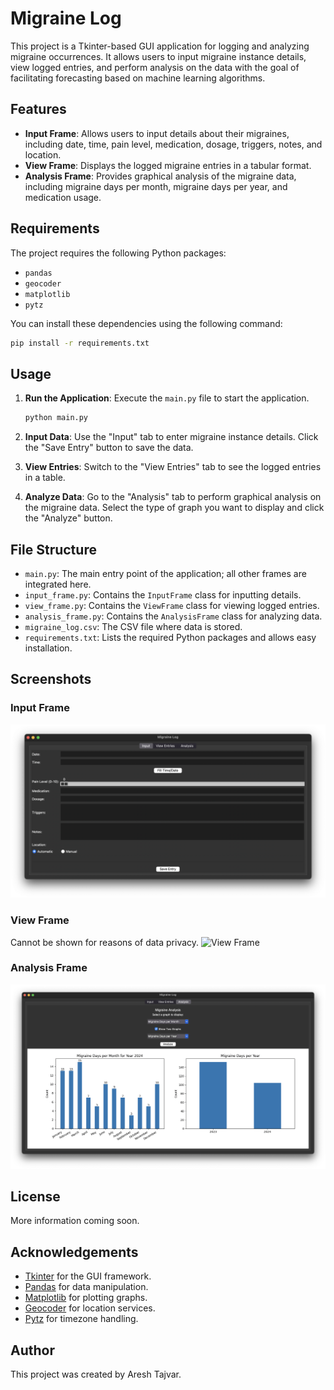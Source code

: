 # Migraine Log

This project is a Tkinter-based GUI application for logging and analyzing migraine occurrences. It allows users to input migraine instance details, view logged entries, and perform analysis on the data with the goal of facilitating forecasting based on machine learning algorithms.

## Features

- **Input Frame**: Allows users to input details about their migraines, including date, time, pain level, medication, dosage, triggers, notes, and location.
- **View Frame**: Displays the logged migraine entries in a tabular format.
- **Analysis Frame**: Provides graphical analysis of the migraine data, including migraine days per month, migraine days per year, and medication usage.

## Requirements

The project requires the following Python packages:

- `pandas`
- `geocoder`
- `matplotlib`
- `pytz`

You can install these dependencies using the following command:

```sh
pip install -r requirements.txt
```

## Usage

1. **Run the Application**: Execute the `main.py` file to start the application.

    ```sh
    python main.py
    ```

2. **Input Data**: Use the "Input" tab to enter migraine instance details. Click the "Save Entry" button to save the data.

3. **View Entries**: Switch to the "View Entries" tab to see the logged entries in a table.

4. **Analyze Data**: Go to the "Analysis" tab to perform graphical analysis on the migraine data. Select the type of graph you want to display and click the "Analyze" button.

## File Structure

- `main.py`: The main entry point of the application; all other frames are integrated here.
- `input_frame.py`: Contains the `InputFrame` class for inputting details.
- `view_frame.py`: Contains the `ViewFrame` class for viewing logged entries.
- `analysis_frame.py`: Contains the `AnalysisFrame` class for analyzing data.
- `migraine_log.csv`: The CSV file where data is stored.
- `requirements.txt`: Lists the required Python packages and allows easy installation.

## Screenshots

### Input Frame
![Input Frame](screenshots/input_frame.png)

### View Frame
Cannot be shown for reasons of data privacy.
![View Frame](screenshots/view_frame.png)

### Analysis Frame
![Analysis Frame](screenshots/analysis_frame.png)

## License

More information coming soon.

## Acknowledgements

- [Tkinter](https://docs.python.org/3/library/tkinter.html) for the GUI framework.
- [Pandas](https://pandas.pydata.org/) for data manipulation.
- [Matplotlib](https://matplotlib.org/) for plotting graphs.
- [Geocoder](https://geocoder.readthedocs.io/) for location services.
- [Pytz](https://pythonhosted.org/pytz/) for timezone handling.

## Author

This project was created by Aresh Tajvar.